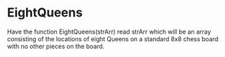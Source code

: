 # EightQueens
Have the function EightQueens(strArr) read strArr which will be an array consisting of the locations of eight Queens on a standard 8x8 chess board with no other pieces on the board.
